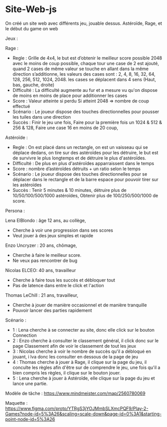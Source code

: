 # Site-Web-js
On créé un site web avec différents jeu, jouable dessus.
Astéroïde, Rage, et le début du game on web

Jeux : 

Rage : 
 - Regle : Grille de 4x4, le but est d’obtenir le meilleur score possible 2048 avec le moins de coup possible, chaque tour une case de 2 est ajouté, quand 2 cases de même valeur se touche en allant dans la même direction s’additionne, les valeurs des cases sont : 2, 4, 8, 16, 32, 64, 128, 256, 512, 1024, 2048. les cases se déplacent dans 4 sens (Haut, bas, gauche, droite)
 - Difficulté : La difficulté augmente au fur et a mesure vu qu'on dispose de moins en moins de place pour additionner les cases
 - Score : Valeur atteinte si perdu Si atteint 2048 => nombre de coup effectué
 - Scénario : Le joueur dispose des touches directionnelles pour pousser les tuiles dans une direction
 - Succès : Finir le jeu une fois, Faire pour la première fois un 1024 & 512 & 256 & 128, Faire une case 16 en moins de 20 coup, 

Astéroïde : 
 - Regle : On est placé dans un rectangle, on est un vaisseau qui se déplace dedans, on tire sur des astéroïdes pour les détruire, le but est de survivre le plus longtemps et de détruire le plus d'astéroïdes.
 - Difficulté : De plus en plus d'astéroïdes apparraissent dans le temps
 - Score : nombre d’astéroïdes détruits + un ratio selon le temps
 - Scénario : Le joueur dispose des touches directionnelles pour se déplacer dans le rectangle et de la barre espace pour pouvoir tirer sur les astéroïdes
 - Succès : Tenir 5 minutes & 10 minutes, détruire plus de 10/50/100/500/1000 astéroïdes, Obtenir plus de 100/250/500/1000 de score. 


Persona : 

Lena ElBlondo : âge 12 ans, au collège, 
 - Cherche à voir une progression dans ses scores
 - Veut jouer à des jeux simples et rapide 
 
Enzo Uncryzer : 20 ans, chômage, 
 - Cherche à faire le meilleur score.
 - Ne veux pas rencontrer de bug 


Nicolas ELCEO: 40 ans, travailleur 
 - Cherche à faire tous les succès et débloquer tout 
 - Pas de latence dans entre le click et l'action

Thomas LeChill : 21 ans, travailleur, 
 - Cherche à jouer de manière occasionnel et de manière tranquille
 - Pouvoir lancer des parties rapidement
 
 
 Scénario  : 
 
  - 1 : Lena cherche à se connecter au site, donc elle click sur le bouton Connection
  - 2 : Enzo cherche à consulter le classement général, il click donc sur le page Classement afin de voir le classement de tout les jeux
  - 3 : Nicolas cherche à voir le nombre de succès qu'il a débloqué en jouant, i lva donc les consulter en dessous de la page de jeu
  - 4 : Thomas cherche à jouer à Rage, il clique sur la page du jeu, il conculte les règles afin d'être sur de comprendre le jeu, une fois qu'il a bien compris les règles, il clique sur le bouton jouer.
  - 5 : Lena cherche à jouer à Astéroïde, elle clique sur la page du jeu et lance une partie. 
  
  
  Modèle de tâche : 
  https://www.mindmeister.com/map/2560780069
  
  Maquette : 
  https://www.figma.com/proto/YTRgS3jYOJMmbSLXmcPQF9/Play-2-Games?node-id=5%3A26&scaling=scale-down&page-id=0%3A1&starting-point-node-id=5%3A26
